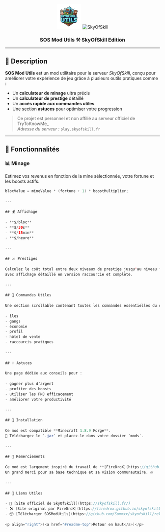 <a name="readme-top"></a>

<div align="center">
  <img src="src/assets/logo.png" alt="Logo" width="80" height="80">
  <img src="https://skyofskill.fr/storage/img/newlog.png" alt="SkyOfSkill" width="140">
  <h3 align="center">SOS Mod Utils ⚒️ SkyOfSkill Edition</h3>
</div>

---

## 🧩 Description

**SOS Mod Utils** est un mod utilitaire pour le serveur _SkyOfSkill_, conçu pour améliorer votre expérience de jeu grâce à plusieurs outils pratiques comme :

- Un **calculateur de minage** ultra précis
- Un **calculateur de prestige** détaillé
- Un **accès rapide aux commandes utiles**
- Une section **astuces** pour optimiser votre progression

> Ce projet est personnel et non affilié au serveur officiel de TryToKnowMe\_  
> _Adresse du serveur :_ `play.skyofskill.fr`

---

## 🔧 Fonctionnalités

### 📊 Minage

Estimez vos revenus en fonction de la mine sélectionnée, votre fortune et les boosts actifs.

```java
blocValue = mineValue * (fortune + 1) * boostMultiplier;

---

## 💰 Affichage

- **$/bloc**
- **$/30s**
- **$/15min**
- **$/heure**

---

## 📈 Prestiges

Calculez le coût total entre deux niveaux de prestige jusqu'au niveau **P125**,
avec affichage détaillé en version raccourcie et complète.

---

## 📜 Commandes Utiles

Une section scrollable contenant toutes les commandes essentielles du serveur :

- îles
- gangs
- économie
- profil
- hôtel de vente
- raccourcis pratiques

---

## 💡 Astuces

Une page dédiée aux conseils pour :

- gagner plus d’argent
- profiter des boosts
- utiliser les PNJ efficacement
- améliorer votre productivité

---

## 🚀 Installation

Ce mod est compatible **Minecraft 1.8.9 Forge**.
📁 Téléchargez le `.jar` et placez-le dans votre dossier `mods`.

---

## 🙏 Remerciements

Ce mod est largement inspiré du travail de **[FireDroX](https://github.com/FireDroX/skyofskill)**.
Un grand merci pour sa base technique et sa vision communautaire. 🔥

---

## 📎 Liens Utiles

- 🔗 [Site officiel de SkyOfSkill](https://skyofskill.fr/)
- 🛠️ [Site original par FireDroX](https://firedrox.github.io/skyofskill/)
- 📦 [Télécharger SOSModUtils](https://github.com/Summxx/skyofskill/releases)

<p align="right">(<a href="#readme-top">Retour en haut</a>)</p>

```
